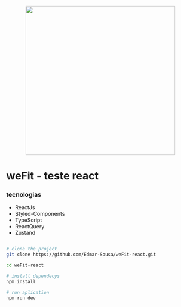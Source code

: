 <p align="center">
<img src="https://user-images.githubusercontent.com/54115624/216507723-680f5174-9963-4b6f-b860-605d751aa02f.png" width="400">
</p>

# weFit - teste react

### tecnologias

-   ReactJs
-   Styled-Components
-   TypeScript
-   ReactQuery
-   Zustand

```bash

# clone the project
git clone https://github.com/Edmar-Sousa/weFit-react.git

cd weFit-react

# install dependecys
npm install

# run aplication
npm run dev

```
